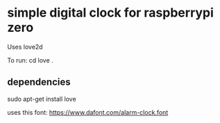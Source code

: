 
# simple digital clock for raspberrypi zero

Uses love2d

To run:
cd <DIRECTORY YOU INSTALLED THE CODE>
love .

## dependencies
sudo apt-get install love

uses this font: https://www.dafont.com/alarm-clock.font
